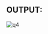 ## OUTPUT:

![q4](https://github.com/amnaa26/OOP/assets/142903458/d4f13f7a-56dc-41f2-bc9e-e54fd2fd9f50)
